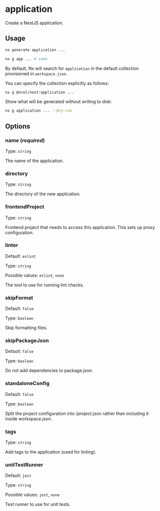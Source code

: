 # application

Create a NestJS application.

## Usage

```bash
nx generate application ...
```

```bash
nx g app ... # same
```

By default, Nx will search for `application` in the default collection provisioned in `workspace.json`.

You can specify the collection explicitly as follows:

```bash
nx g @nrwl/nest:application ...
```

Show what will be generated without writing to disk:

```bash
nx g application ... --dry-run
```

## Options

### name (_**required**_)

Type: `string`

The name of the application.

### directory

Type: `string`

The directory of the new application.

### frontendProject

Type: `string`

Frontend project that needs to access this application. This sets up proxy configuration.

### linter

Default: `eslint`

Type: `string`

Possible values: `eslint`, `none`

The tool to use for running lint checks.

### skipFormat

Default: `false`

Type: `boolean`

Skip formatting files.

### skipPackageJson

Default: `false`

Type: `boolean`

Do not add dependencies to package.json.

### standaloneConfig

Default: `false`

Type: `boolean`

Split the project configuration into <projectRoot>/project.json rather than including it inside workspace.json.

### tags

Type: `string`

Add tags to the application (used for linting).

### unitTestRunner

Default: `jest`

Type: `string`

Possible values: `jest`, `none`

Test runner to use for unit tests.
